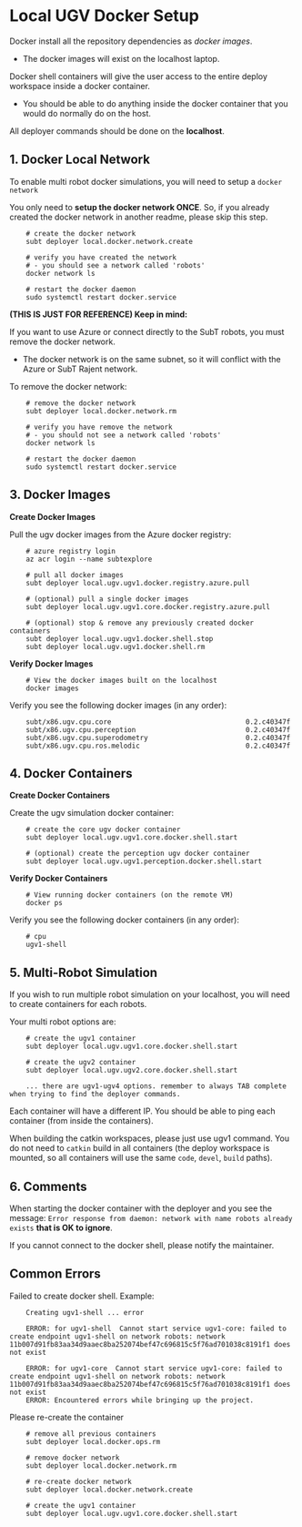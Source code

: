 # Local UGV Docker Setup

Docker install all the repository dependencies as *docker images*.

- The docker images will exist on the localhost laptop.

Docker shell containers will give the user access to the entire deploy workspace inside a docker container.

- You should be able to do anything inside the docker container that you would do normally do on the host.

All deployer commands should be done on the **localhost**.

## 1. Docker Local Network

To enable multi robot docker simulations, you will need to setup a `docker network`

You only need to **setup the docker network ONCE**. So, if you already created the docker network in another readme, please skip this step.

        # create the docker network
        subt deployer local.docker.network.create

        # verify you have created the network
        # - you should see a network called 'robots'
        docker network ls

        # restart the docker daemon
        sudo systemctl restart docker.service

**(THIS IS JUST FOR REFERENCE) Keep in mind:**

If you want to use Azure or connect directly to the SubT robots, you must remove the docker network.

- The docker network is on the same subnet, so it will conflict with the Azure or SubT Rajent network.

To remove the docker network:

        # remove the docker network
        subt deployer local.docker.network.rm

        # verify you have remove the network
        # - you should not see a network called 'robots'
        docker network ls

        # restart the docker daemon
        sudo systemctl restart docker.service

## 3. Docker Images

**Create Docker Images**

Pull the ugv docker images from the Azure docker registry:

        # azure registry login
        az acr login --name subtexplore

        # pull all docker images
        subt deployer local.ugv.ugv1.docker.registry.azure.pull

        # (optional) pull a single docker images
        subt deployer local.ugv.ugv1.core.docker.registry.azure.pull

        # (optional) stop & remove any previously created docker containers
        subt deployer local.ugv.ugv1.docker.shell.stop
        subt deployer local.ugv.ugv1.docker.shell.rm

**Verify Docker Images**

        # View the docker images built on the localhost
        docker images

Verify you see the following docker images (in any order):

        subt/x86.ugv.cpu.core                                 0.2.c40347f
        subt/x86.ugv.cpu.perception                           0.2.c40347f
        subt/x86.ugv.cpu.superodometry                        0.2.c40347f
        subt/x86.ugv.cpu.ros.melodic                          0.2.c40347f

## 4. Docker Containers

**Create Docker Containers**

Create the ugv simulation docker container:

        # create the core ugv docker container
        subt deployer local.ugv.ugv1.core.docker.shell.start

        # (optional) create the perception ugv docker container
        subt deployer local.ugv.ugv1.perception.docker.shell.start

**Verify Docker Containers**

        # View running docker containers (on the remote VM)
        docker ps

Verify you see the following docker containers (in any order):

        # cpu
        ugv1-shell

## 5. Multi-Robot Simulation

If you wish to run multiple robot simulation on your localhost, you will need to create containers for each robots.

Your multi robot options are:

        # create the ugv1 container
        subt deployer local.ugv.ugv1.core.docker.shell.start

        # create the ugv2 container
        subt deployer local.ugv.ugv2.core.docker.shell.start

        ... there are ugv1-ugv4 options. remember to always TAB complete when trying to find the deployer commands.

Each container will have a different IP. You should be able to ping each container (from inside the containers).

When building the catkin workspaces, please just use ugv1 command. You do not need to `catkin` build in all containers (the deploy workspace is mounted, so all containers will use the same `code`, `devel`, `build` paths).

## 6. Comments

When starting the docker container with the deployer and you see the message: `Error response from daemon: network with name robots already exists` **that is OK to ignore**.

If you cannot connect to the docker shell, please notify the maintainer.

## Common Errors

Failed to create docker shell. Example:

        Creating ugv1-shell ... error

        ERROR: for ugv1-shell  Cannot start service ugv1-core: failed to create endpoint ugv1-shell on network robots: network 11b007d91fb83aa34d9aaec8ba252074bef47c696815c5f76ad701038c8191f1 does not exist

        ERROR: for ugv1-core  Cannot start service ugv1-core: failed to create endpoint ugv1-shell on network robots: network 11b007d91fb83aa34d9aaec8ba252074bef47c696815c5f76ad701038c8191f1 does not exist
        ERROR: Encountered errors while bringing up the project.

Please re-create the container

        # remove all previous containers
        subt deployer local.docker.ops.rm

        # remove docker network
        subt deployer local.docker.network.rm

        # re-create docker network
        subt deployer local.docker.network.create

        # create the ugv1 container
        subt deployer local.ugv.ugv1.core.docker.shell.start
